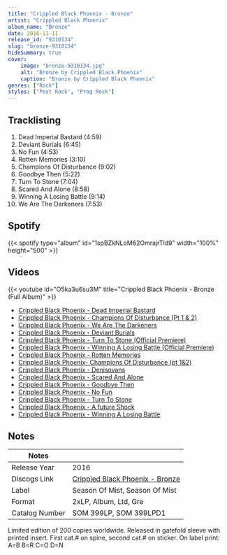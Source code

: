 ```yaml
---
title: "Crippled Black Phoenix - Bronze"
artist: "Crippled Black Phoenix"
album_name: "Bronze"
date: 2016-11-11
release_id: "9310134"
slug: "bronze-9310134"
hideSummary: true
cover:
    image: "bronze-9310134.jpg"
    alt: "Bronze by Crippled Black Phoenix"
    caption: "Bronze by Crippled Black Phoenix"
genres: ["Rock"]
styles: ["Post Rock", "Prog Rock"]
---
```

## Tracklisting
1. Dead Imperial Bastard (4:59)
2. Deviant Burials (6:45)
3. No Fun (4:53)
4. Rotten Memories (3:10)
5. Champions Of Disturbance (9:02)
6. Goodbye Then (5:22)
7. Turn To Stone (7:04)
8. Scared And Alone (8:58)
9. Winning A Losing Battle (9:14)
10. We Are The Darkeners (7:53)
## Spotify
{{< spotify type="album" id="1spBZkNLoM62OmrajrTld9" width="100%" height="500" >}}

## Videos
{{< youtube id="O5ka3u6su3M" title="Crippled Black Phoenix - Bronze (Full Album)" >}}
- [Crippled Black Phoenix - Dead Imperial Bastard](https://www.youtube.com/watch?v=KgjifMxvzQQ)
- [Crippled Black Phoenix - Champions Of Disturbance (Pt 1 & 2)](https://www.youtube.com/watch?v=FIGgkISamQI)
- [Crippled Black Phoenix - We Are The Darkeners](https://www.youtube.com/watch?v=l7aptX4aTZw)
- [Crippled Black Phoenix - Deviant Burials](https://www.youtube.com/watch?v=0GzoGeyDd_4)
- [Crippled Black Phoenix - Turn To Stone (Official Premiere)](https://www.youtube.com/watch?v=gOMqznyez20)
- [Crippled Black Phoenix - Winning A Losing Battle (Official Premiere)](https://www.youtube.com/watch?v=VLKjk9c8OTc)
- [Crippled Black Phoenix - Rotten Memories](https://www.youtube.com/watch?v=S6vSPk9i584)
- [Crippled Black Phoenix- Champions Of Disturbance (pt 1&2)](https://www.youtube.com/watch?v=Ypq3QJxMHT4)
- [Crippled Black Phoenix - Denisovans](https://www.youtube.com/watch?v=ldCy3eCKZ8c)
- [Crippled Black Phoenix - Scared And Alone](https://www.youtube.com/watch?v=lVOLLdNzgQw)
- [Crippled Black Phoenix - Goodbye Then](https://www.youtube.com/watch?v=EfDCYYL7Q_U)
- [Crippled Black Phoenix - No Fun](https://www.youtube.com/watch?v=lekG-xhxMq0)
- [Crippled Black Phoenix - Turn To Stone](https://www.youtube.com/watch?v=w0FvX_9PGFQ)
- [Crippled Black Phoenix - A future Shock](https://www.youtube.com/watch?v=qohb-MbsuLU)
- [Crippled Black Phoenix - Winning A Losing Battle](https://www.youtube.com/watch?v=jhWfxcOGQnk)

## Notes
| Notes          |             |
| ---------------| ----------- |
| Release Year   | 2016 |
| Discogs Link   | [Crippled Black Phoenix - Bronze](https://www.discogs.com/release/9310134-Crippled-Black-Phoenix-Bronze) |
| Label          | Season Of Mist, Season Of Mist |
| Format         | 2xLP, Album, Ltd, Gre |
| Catalog Number | SOM 399LP, SOM 399LPD1 |

Limited edition of 200 copies worldwide.  Released in gatefold sleeve with printed insert.  First cat.# on spine, second cat.# on sticker.  On label print: A=B B=R C=O D=N
